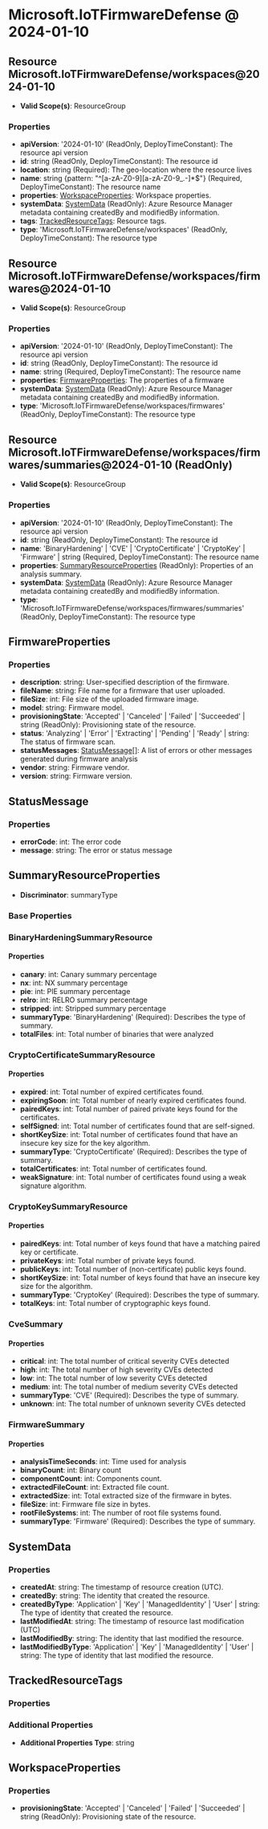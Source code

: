 # Microsoft.IoTFirmwareDefense @ 2024-01-10

## Resource Microsoft.IoTFirmwareDefense/workspaces@2024-01-10
* **Valid Scope(s)**: ResourceGroup
### Properties
* **apiVersion**: '2024-01-10' (ReadOnly, DeployTimeConstant): The resource api version
* **id**: string (ReadOnly, DeployTimeConstant): The resource id
* **location**: string (Required): The geo-location where the resource lives
* **name**: string {pattern: "^[a-zA-Z0-9][a-zA-Z0-9_.-]*$"} (Required, DeployTimeConstant): The resource name
* **properties**: [WorkspaceProperties](#workspaceproperties): Workspace properties.
* **systemData**: [SystemData](#systemdata) (ReadOnly): Azure Resource Manager metadata containing createdBy and modifiedBy information.
* **tags**: [TrackedResourceTags](#trackedresourcetags): Resource tags.
* **type**: 'Microsoft.IoTFirmwareDefense/workspaces' (ReadOnly, DeployTimeConstant): The resource type

## Resource Microsoft.IoTFirmwareDefense/workspaces/firmwares@2024-01-10
* **Valid Scope(s)**: ResourceGroup
### Properties
* **apiVersion**: '2024-01-10' (ReadOnly, DeployTimeConstant): The resource api version
* **id**: string (ReadOnly, DeployTimeConstant): The resource id
* **name**: string (Required, DeployTimeConstant): The resource name
* **properties**: [FirmwareProperties](#firmwareproperties): The properties of a firmware
* **systemData**: [SystemData](#systemdata) (ReadOnly): Azure Resource Manager metadata containing createdBy and modifiedBy information.
* **type**: 'Microsoft.IoTFirmwareDefense/workspaces/firmwares' (ReadOnly, DeployTimeConstant): The resource type

## Resource Microsoft.IoTFirmwareDefense/workspaces/firmwares/summaries@2024-01-10 (ReadOnly)
* **Valid Scope(s)**: ResourceGroup
### Properties
* **apiVersion**: '2024-01-10' (ReadOnly, DeployTimeConstant): The resource api version
* **id**: string (ReadOnly, DeployTimeConstant): The resource id
* **name**: 'BinaryHardening' | 'CVE' | 'CryptoCertificate' | 'CryptoKey' | 'Firmware' | string (Required, DeployTimeConstant): The resource name
* **properties**: [SummaryResourceProperties](#summaryresourceproperties) (ReadOnly): Properties of an analysis summary.
* **systemData**: [SystemData](#systemdata) (ReadOnly): Azure Resource Manager metadata containing createdBy and modifiedBy information.
* **type**: 'Microsoft.IoTFirmwareDefense/workspaces/firmwares/summaries' (ReadOnly, DeployTimeConstant): The resource type

## FirmwareProperties
### Properties
* **description**: string: User-specified description of the firmware.
* **fileName**: string: File name for a firmware that user uploaded.
* **fileSize**: int: File size of the uploaded firmware image.
* **model**: string: Firmware model.
* **provisioningState**: 'Accepted' | 'Canceled' | 'Failed' | 'Succeeded' | string (ReadOnly): Provisioning state of the resource.
* **status**: 'Analyzing' | 'Error' | 'Extracting' | 'Pending' | 'Ready' | string: The status of firmware scan.
* **statusMessages**: [StatusMessage](#statusmessage)[]: A list of errors or other messages generated during firmware analysis
* **vendor**: string: Firmware vendor.
* **version**: string: Firmware version.

## StatusMessage
### Properties
* **errorCode**: int: The error code
* **message**: string: The error or status message

## SummaryResourceProperties
* **Discriminator**: summaryType

### Base Properties

### BinaryHardeningSummaryResource
#### Properties
* **canary**: int: Canary summary percentage
* **nx**: int: NX summary percentage
* **pie**: int: PIE summary percentage
* **relro**: int: RELRO summary percentage
* **stripped**: int: Stripped summary percentage
* **summaryType**: 'BinaryHardening' (Required): Describes the type of summary.
* **totalFiles**: int: Total number of binaries that were analyzed

### CryptoCertificateSummaryResource
#### Properties
* **expired**: int: Total number of expired certificates found.
* **expiringSoon**: int: Total number of nearly expired certificates found.
* **pairedKeys**: int: Total number of paired private keys found for the certificates.
* **selfSigned**: int: Total number of certificates found that are self-signed.
* **shortKeySize**: int: Total number of certificates found that have an insecure key size for the key algorithm.
* **summaryType**: 'CryptoCertificate' (Required): Describes the type of summary.
* **totalCertificates**: int: Total number of certificates found.
* **weakSignature**: int: Total number of certificates found using a weak signature algorithm.

### CryptoKeySummaryResource
#### Properties
* **pairedKeys**: int: Total number of keys found that have a matching paired key or certificate.
* **privateKeys**: int: Total number of private keys found.
* **publicKeys**: int: Total number of (non-certificate) public keys found.
* **shortKeySize**: int: Total number of keys found that have an insecure key size for the algorithm.
* **summaryType**: 'CryptoKey' (Required): Describes the type of summary.
* **totalKeys**: int: Total number of cryptographic keys found.

### CveSummary
#### Properties
* **critical**: int: The total number of critical severity CVEs detected
* **high**: int: The total number of high severity CVEs detected
* **low**: int: The total number of low severity CVEs detected
* **medium**: int: The total number of medium severity CVEs detected
* **summaryType**: 'CVE' (Required): Describes the type of summary.
* **unknown**: int: The total number of unknown severity CVEs detected

### FirmwareSummary
#### Properties
* **analysisTimeSeconds**: int: Time used for analysis
* **binaryCount**: int: Binary count
* **componentCount**: int: Components count.
* **extractedFileCount**: int: Extracted file count.
* **extractedSize**: int: Total extracted size of the firmware in bytes.
* **fileSize**: int: Firmware file size in bytes.
* **rootFileSystems**: int: The number of root file systems found.
* **summaryType**: 'Firmware' (Required): Describes the type of summary.


## SystemData
### Properties
* **createdAt**: string: The timestamp of resource creation (UTC).
* **createdBy**: string: The identity that created the resource.
* **createdByType**: 'Application' | 'Key' | 'ManagedIdentity' | 'User' | string: The type of identity that created the resource.
* **lastModifiedAt**: string: The timestamp of resource last modification (UTC)
* **lastModifiedBy**: string: The identity that last modified the resource.
* **lastModifiedByType**: 'Application' | 'Key' | 'ManagedIdentity' | 'User' | string: The type of identity that last modified the resource.

## TrackedResourceTags
### Properties
### Additional Properties
* **Additional Properties Type**: string

## WorkspaceProperties
### Properties
* **provisioningState**: 'Accepted' | 'Canceled' | 'Failed' | 'Succeeded' | string (ReadOnly): Provisioning state of the resource.

